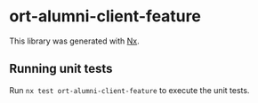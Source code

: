 # ort-alumni-client-feature

This library was generated with [Nx](https://nx.dev).

## Running unit tests

Run `nx test ort-alumni-client-feature` to execute the unit tests.
